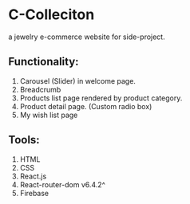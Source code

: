 # C-Colleciton

a jewelry e-commerce website for side-project.

## Functionality:

1. Carousel (Slider) in welcome page.
2. Breadcrumb
3. Products list page rendered by product category.
4. Product detail page. (Custom radio box)
5. My wish list page

## Tools:

1. HTML
2. CSS
3. React.js
4. React-router-dom v6.4.2^
5. Firebase
